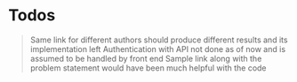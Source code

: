 # Todos

> Same link for different authors should produce different results and its implementation left
> Authentication with API not done as of now and is assumed to be handled by front end
> Sample link along with the problem statement would have been much helpful with the code